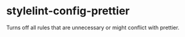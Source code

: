 # stylelint-config-prettier
Turns off all rules that are unnecessary or might conflict with prettier.
